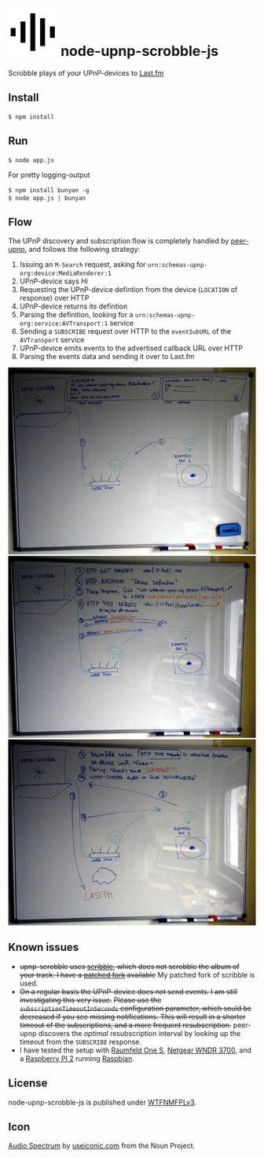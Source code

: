 # ![Icon](https://raw.githubusercontent.com/dittodhole/node-upnp-scrobble-js/master/Icons/package_icon.png) node-upnp-scrobble-js

Scrobble plays of your UPnP-devices to [Last.fm](http://www.last.fm/)

## Install
    $ npm install

## Run
    $ node app.js

For pretty logging-output

    $ npm install bunyan -g
    $ node app.js | bunyan

## Flow

The UPnP discovery and subscription flow is completely handled by [peer-upnp](https://github.com/fraunhoferfokus/peer-upnp), and follows the following strategy:

1. Issuing an `M-Search` request, asking for `urn:schemas-upnp-org:device:MediaRenderer:1`
2. UPnP-device says *Hi*
3. Requesting the UPnP-device defintion from the device (`LOCATION` of response) over HTTP
4. UPnP-device returns its defintion
5. Parsing the definition, looking for a `urn:schemas-upnp-org:service:AVTransport:1` service
6. Sending a `SUBSCRIBE` request over HTTP to the `eventSubURL` of the `AVTransport` service
7. UPnP-device emits events to the advertised callback URL over HTTP
8. Parsing the events data and sending it over to Last.fm

![](assets/slide01.jpg)
![](assets/slide02.jpg)
![](assets/slide03.jpg)

## Known issues

- ~~upnp-scrobble uses [scribble](https://github.com/TerrordactylDesigns/scribble), which does not scrobble the album of your track. I have a [patched fork](https://github.com/dittodhole/scribble) available~~ My patched fork of scribble is used.
- ~~On a regular basis the UPnP-device does not send events. I am still investigating this very issue.~~ ~~Please use the `subscriptionTimeoutInSeconds` configuration parameter, which sould be decreased if you see missing notifications. This will result in a shorter timeout of the subscriptions, and a more frequent resubscription.~~ peer-upnp discovers the *optimal* resubscription interval by looking up the timeout from the `SUBSCRIBE` response.
- I have tested the setup with [Raumfeld One S](www.teufelaudio.com/raumfeld-audio-streaming/raumfeld-one-s-p14713.html), [Netgear WNDR 3700](www.netgear.com/home/products/networking/wifi-routers/wndr3700.aspx), and a [Raspberry PI 2](https://www.raspberrypi.org/products/raspberry-pi-2-model-b/) running [Raspbian](https://www.raspbian.org/).

## License

node-upnp-scrobble-js is published under [WTFNMFPLv3](http://andreas.niedermair.name/introducing-wtfnmfplv3).

## Icon

[Audio Spectrum](https://thenounproject.com/term/audio-spectrum/46003/) by [useiconic.com](https://thenounproject.com/useiconic.com/) from the Noun Project.